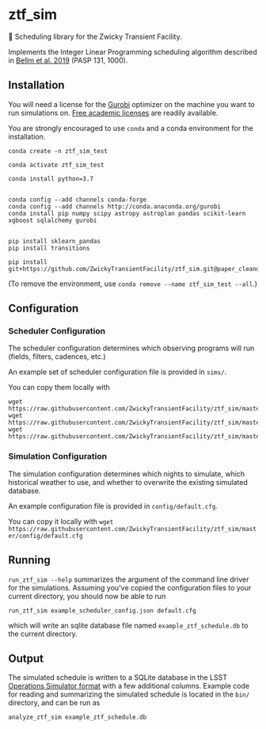 # ztf_sim
:telescope: Scheduling library for the Zwicky Transient Facility.

Implements the Integer Linear Programming scheduling algorithm described in 
[Bellm et al. 2019](https://dx.doi.org/10.1088/1538-3873/ab0c2a) (PASP 131, 1000).

## Installation

You will need a license for the [Gurobi](http://www.gurobi.com/) optimizer on the machine you want to run simulations on.  [Free academic licenses](http://www.gurobi.com/academia/for-universities) are readily available.

You are strongly encouraged to use `conda` and a conda environment for the installation.


```
conda create -n ztf_sim_test

conda activate ztf_sim_test

conda install python=3.7


conda config --add channels conda-forge 
conda config --add channels http://conda.anaconda.org/gurobi
conda install pip numpy scipy astropy astroplan pandas scikit-learn xgboost sqlalchemy gurobi


pip install sklearn_pandas 
pip install transitions

pip install git+https://github.com/ZwickyTransientFacility/ztf_sim.git@paper_cleanup
```

(To remove the environment, use `conda remove --name ztf_sim_test --all`.)


## Configuration

### Scheduler Configuration

The scheduler configuration determines which observing programs will run (fields, filters, cadences, etc.)  

An example set of scheduler configuration file is provided in `sims/`.

You can copy them locally with 
```
wget https://raw.githubusercontent.com/ZwickyTransientFacility/ztf_sim/master/sims/example_scheduler_config.json
wget https://raw.githubusercontent.com/ZwickyTransientFacility/ztf_sim/master/sims/survey_180501.json
wget https://raw.githubusercontent.com/ZwickyTransientFacility/ztf_sim/master/sims/reference_building.json
``` 

### Simulation Configuration

The simulation configuration determines which nights to simulate, which historical weather to use, and whether to overwrite the existing simulated database.

An example configuration file is provided in `config/default.cfg`.

You can copy it locally with `wget https://raw.githubusercontent.com/ZwickyTransientFacility/ztf_sim/master/config/default.cfg` 

## Running

`run_ztf_sim --help` summarizes the argument of the command line driver for the simulations.  Assuming you've copied the configuration files to your current directory, you should now be able to run

```
run_ztf_sim example_scheduler_config.json default.cfg
```

which will write an sqlite database file named `example_ztf_schedule.db` to the current directory.

## Output

The simulated schedule is written to a SQLite database in the LSST [Operations Simulator format](https://www.lsst.org/scientists/simulations/opsim/summary-table-column-descriptions-v335) with a few additional columns.  Example code for reading and summarizing the simulated schedule is located in the `bin/` directory, and can be run as

```
analyze_ztf_sim example_ztf_schedule.db
```

